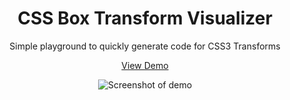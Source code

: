 <div align="center">
  <h1 align="center">CSS Box Transform Visualizer</h1>
  <p align="center">
    Simple playground to quickly generate code for CSS3 Transforms
    <div>
      <a href="https://box-transform-visualizer.vercel.app/">View Demo</a>
    </div>
  </p>
</div>

<p align="center">
  <img src="https://i.imgur.com/fV3o2M0.png" alt="Screenshot of demo" />
</p>
